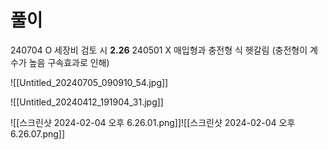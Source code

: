 # 풀이


240704 O 세장비 검토 시 **2.26**
240501 X 매입형과 충전형 식 헷갈림
(충전형이 계수가 높음 구속효과로 인해)

![[Untitled_20240705_090910_54.jpg]]



![[Untitled_20240412_191904_31.jpg]]




![[스크린샷 2024-02-04 오후 6.26.01.png]]![[스크린샷 2024-02-04 오후 6.26.07.png]]